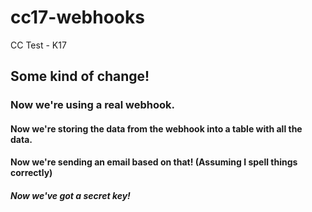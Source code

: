 # cc17-webhooks
CC Test - K17

## Some kind of change!

### Now we're using a real webhook.

#### Now we're storing the data from the webhook into a table with all the data.

#### Now we're sending an email based on that! (Assuming I spell things correctly)

##### Now we've got a secret key!
